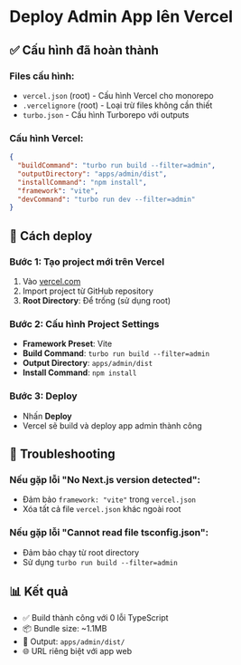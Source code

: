 # Deploy Admin App lên Vercel

## ✅ Cấu hình đã hoàn thành

### Files cấu hình:
- `vercel.json` (root) - Cấu hình Vercel cho monorepo
- `.vercelignore` (root) - Loại trừ files không cần thiết
- `turbo.json` - Cấu hình Turborepo với outputs

### Cấu hình Vercel:
```json
{
  "buildCommand": "turbo run build --filter=admin",
  "outputDirectory": "apps/admin/dist",
  "installCommand": "npm install",
  "framework": "vite",
  "devCommand": "turbo run dev --filter=admin"
}
```

## 🚀 Cách deploy

### Bước 1: Tạo project mới trên Vercel
1. Vào [vercel.com](https://vercel.com)
2. Import project từ GitHub repository
3. **Root Directory**: Để trống (sử dụng root)

### Bước 2: Cấu hình Project Settings
- **Framework Preset**: Vite
- **Build Command**: `turbo run build --filter=admin`
- **Output Directory**: `apps/admin/dist`
- **Install Command**: `npm install`

### Bước 3: Deploy
- Nhấn **Deploy**
- Vercel sẽ build và deploy app admin thành công

## 🔧 Troubleshooting

### Nếu gặp lỗi "No Next.js version detected":
- Đảm bảo `framework: "vite"` trong `vercel.json`
- Xóa tất cả file `vercel.json` khác ngoài root

### Nếu gặp lỗi "Cannot read file tsconfig.json":
- Đảm bảo chạy từ root directory
- Sử dụng `turbo run build --filter=admin`

## 📊 Kết quả
- ✅ Build thành công với 0 lỗi TypeScript
- 📦 Bundle size: ~1.1MB
- 🎯 Output: `apps/admin/dist/`
- 🌐 URL riêng biệt với app web
